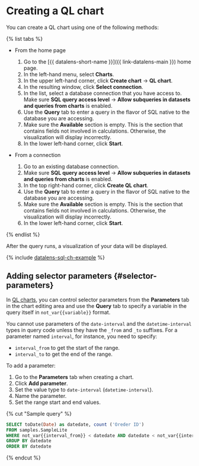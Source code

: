 # Creating a QL chart



You can create a QL chart using one of the following methods:

{% list tabs %}

- From the home page

   1. Go to the [{{ datalens-short-name }}]({{ link-datalens-main }}) home page.
   1. In the left-hand menu, select **Charts**.
   1. In the upper left-hand corner, click **Create chart** → **QL chart**.
   1. In the resulting window, click **Select connection**.
   1. In the list, select a database connection that you have access to. Make sure **SQL query access level** → **Allow subqueries in datasets and queries from charts** is enabled.
   1. Use the **Query** tab to enter a query in the flavor of SQL native to the database you are accessing.
   1. Make sure the **Available** section is empty. This is the section that contains fields not involved in calculations. Otherwise, the visualization will display incorrectly.
   1. In the lower left-hand corner, click **Start**.

- From a connection

   1. Go to an existing database connection.
   1. Make sure **SQL query access level** → **Allow subqueries in datasets and queries from charts** is enabled.
   1. In the top right-hand corner, click **Create QL chart**.
   1. Use the **Query** tab to enter a query in the flavor of SQL native to the database you are accessing.
   1. Make sure the **Available** section is empty. This is the section that contains fields not involved in calculations. Otherwise, the visualization will display incorrectly.
   1. In the lower left-hand corner, click **Start**.

{% endlist %}

After the query runs, a visualization of your data will be displayed.

{% include [datalens-sql-ch-example](../../../_includes/datalens/datalens-sql-ch-example.md) %}




## Adding selector parameters {#selector-parameters}

In [QL charts](../../concepts/chart/index.md#sql-charts), you can control selector parameters from the **Parameters** tab in the chart editing area and use the **Query** tab to specify a variable in the query itself in `not_var{{variable}}` format.

You cannot use parameters of the `date-interval` and the `datetime-interval` types in query code unless they have the `_from` and `_to` suffixes. For a parameter named `interval`, for instance, you need to specify:

* `interval_from` to get the start of the range.
* `interval_to` to get the end of the range.

To add a parameter:

1. Go to the **Parameters** tab when creating a chart.
1. Click **Add parameter**.
1. Set the value type to `date-interval` (`datetime-interval`).
1. Name the parameter.
1. Set the range start and end values.

{% cut "Sample query" %}

```sql
SELECT toDate(Date) as datedate, count ('Oreder ID')
FROM samples.SampleLite
WHERE not_var{{interval_from}} < datedate AND datedate < not_var{{interval_to}}
GROUP BY datedate
ORDER BY datedate
```

{% endcut %}